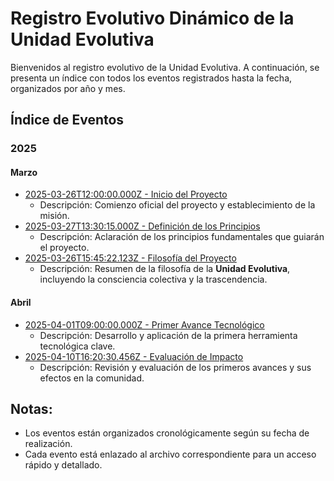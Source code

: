 # Registro Evolutivo Dinámico de la Unidad Evolutiva

Bienvenidos al registro evolutivo de la Unidad Evolutiva. A continuación, se presenta un índice con todos los eventos registrados hasta la fecha, organizados por año y mes.

## Índice de Eventos

### 2025

#### Marzo
- [2025-03-26T12:00:00.000Z - Inicio del Proyecto](./2025/03/2025-03-26T12%3A00%3A00.000Z%20-%20Inicio%20del%20Proyecto.md)
  - Descripción: Comienzo oficial del proyecto y establecimiento de la misión.
- [2025-03-27T13:30:15.000Z - Definición de los Principios](./2025/03/2025-03-27T13%3A30%3A15.000Z%20-%20Definición%20de%20los%20Principios.md)
  - Descripción: Aclaración de los principios fundamentales que guiarán el proyecto.
- [2025-03-26T15:45:22.123Z - Filosofía del Proyecto](./2025/03/2025-03-26T15%3A45%3A22.123Z%20-%20Filosofía%20del%20Proyecto.md)
  - Descripción: Resumen de la filosofía de la **Unidad Evolutiva**, incluyendo la consciencia colectiva y la trascendencia.

#### Abril
- [2025-04-01T09:00:00.000Z - Primer Avance Tecnológico](./2025/04/2025-04-01T09%3A00%3A00.000Z%20-%20Primer%20Avance%20Tecnológico.md)
  - Descripción: Desarrollo y aplicación de la primera herramienta tecnológica clave.
- [2025-04-10T16:20:30.456Z - Evaluación de Impacto](./2025/04/2025-04-10T16%3A20%3A30.456Z%20-%20Evaluación%20de%20Impacto.md)
  - Descripción: Revisión y evaluación de los primeros avances y sus efectos en la comunidad.

## Notas:
- Los eventos están organizados cronológicamente según su fecha de realización.
- Cada evento está enlazado al archivo correspondiente para un acceso rápido y detallado.
